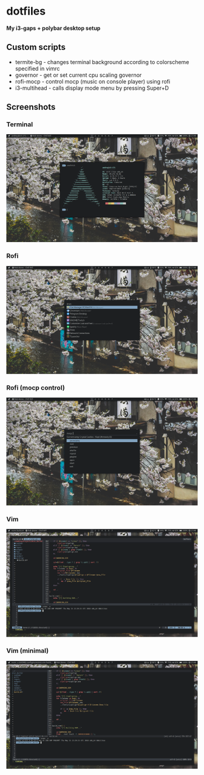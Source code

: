 # dotfiles
**My i3-gaps + polybar desktop setup**

## Custom scripts

* termite-bg - changes terminal background according to colorscheme specified in vimrc
* governor - get or set current cpu scaling governor
* rofi-mocp - control mocp (music on console player) using rofi
* i3-multihead - calls display mode menu by pressing Super+D 

## Screenshots

### Terminal 
![terminal](https://github.com/grozahn/dotfiles/blob/master/screenshots/terminal.png)

### Rofi
![rofi](https://github.com/grozahn/dotfiles/blob/master/screenshots/rofi.png)

### Rofi (mocp control)
![rofi-mocp](https://github.com/grozahn/dotfiles/blob/master/screenshots/rofi-mocp.png)

### Vim 
![vim](https://github.com/grozahn/dotfiles/blob/master/screenshots/vim.png)

### Vim (minimal) 
![vim-minimal](https://github.com/grozahn/dotfiles/blob/master/screenshots/vim-minimal.png)
